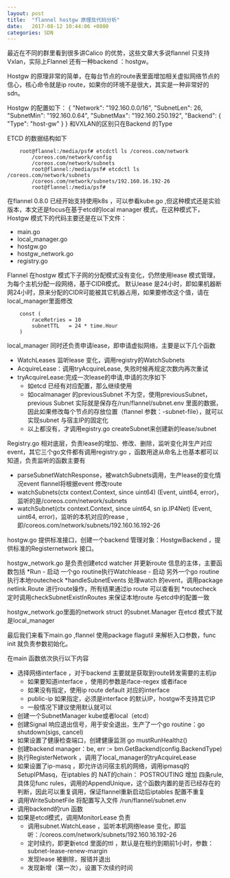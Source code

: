 ```yaml
---
layout: post
title:  "flannel hostgw 原理及代码分析"
date:   2017-08-12 10:44:06 +0800
categories: SDN
---
```


最近在不同的群里看到很多讲Calico 的优势，这些文章大多说flannel 只支持Vxlan，实际上Flannel 还有一种backend ：hostgw。

Hostgw 的原理非常的简单，在每台节点的route表里面增加相关虚拟网络节点的信心，核心命令就是ip route，如果你的环境不是很大，其实是一种非常好的sdn。

Hostgw 的配置如下：
        {
        "Network": "192.160.0.0/16",
        "SubnetLen": 26,
        "SubnetMin": "192.160.0.64",
        "SubnetMax": "192.160.250.192",
        "Backend": 
          {
            "Type": "host-gw"
          }
        }
和VXLAN的区别只在Backend 的Type

ETCD 的数据结构如下
           
        root@flannel:/media/psf# etcdctl ls /coreos.com/network
            /coreos.com/network/config
            /coreos.com/network/subnets
            root@flannel:/media/psf# etcdctl ls /coreos.com/network/subnets
            /coreos.com/network/subnets/192.160.16.192-26
            root@flannel:/media/psf# 

在flannel 0.8.0 已经开始支持使用k8s ，可以参看kube.go ,但这种模式还是实验版本，本文还是focus在基于etcd的local manager 模式，在这种模式下，Hostgw 模式下的代码主要还是在以下文件：
* main.go 
* local_manager.go
* hostgw.go
* hostgw_network.go
* registry.go


Flannel 在hostgw 模式下子网的分配模式没有变化，仍然使用lease 模式管理，为每个主机分配一段网络，基于CIDR模式。 默认lease 是24小时，即如果机器断网24小时，原来分配的CIDR可能被其它机器占用，如果要修改这个值，请在local_manager里面修改

        const (
            raceRetries = 10
            subnetTTL   = 24 * time.Hour
        )


local_manager 同时还负责申请lease，即申请虚拟网络，主要是以下几个函数
* WatchLeases 监听lease 变化，调用registry的WatchSubnets
* AcquireLease：调用tryAcquireLease, 失败时候再规定次数内再次重试
* tryAcquireLease:完成一次lease的申请,申请的次序如下
    -  如etcd 已经有对应配置，那么继续使用
    -  如ocalmanager 的previousSubnet 不为空，使用previousSubnet，previous Subnet  实际就是保存在/run/flannel/subnet.env 里面的数据，因此如果修改每个节点的存放位置（flannel 参数：-subnet-file），就可以实现subnet 与宿主IP的固定化
    -  以上都没有，才调用egistry.go createSubnet来创建新的lease/subnet

Registry.go 相对底层，负责lease的增加、修改、删除，监听变化并生产对应event，其它三个go文件都有调用registry.go ，函数用途从命名上也基本都可以知道，负责监听的函数主要有
* parseSubnetWatchResponse，被watchSubnets调用，生产lease的变化情况event flannel将根据event 修改route
* watchSubnets(ctx context.Context, since uint64) (Event, uint64, error)，监听的是/coreos.com/network/subnets
* watchSubnet(ctx context.Context, since uint64, sn ip.IP4Net) (Event, uint64, error)，监听的本机对应的rease ,即/coreos.com/network/subnets/192.160.16.192-26

hostgw.go 提供标准接口，创建一个backend 管理对象：HostgwBackend ，提供标准的Registernetwork 接口。

hostgw_network.go 是负责创建etcd watcher 并更新route 信息的主体，主要函数包括
*Run 
    - 启动 一个go routine执行Watchlease 
    - 启动 另外一个go routine 执行本地routecheck
*handleSubnetEvents 处理watch 的event，调用package netlink.Route 进行route操作，所有结果通过ip route 可以查看到
*routecheck 定时调用checkSubnetExistInRoutes 来保证本地route 与etcd中的配置一致

hostgw_network.go里面的network struct 的subnet.Manager 在etcd 模式下就是local_manager

最后我们来看下main.go ,flannel 使用package flagutil 来解析入口参数，func init 就负责参数初始化。

在main 函数依次执行以下内容
* 选择网络interface ，对于backend 主要就是获取到route转发需要的主机ip
    - 如果要知道interface ，使用的参数是iface-regex 或者iface
    - 如果没有指定，使用ip route default 对应的interface
    - public-ip 如果指定，必须是interface 的默认IP，hostgw不支持其它IP
    - 一般情况下建议使用默认就可以
* 创建一个SubnetManager kube或者local（etcd）
* 创建Signal 响应退出信号，用于安全退出，生产了一个go routine：go shutdown(sigs, cancel)
* 如果设置了健康检查端口，创建健康监测   go mustRunHealthz()
* 创建backend manager：be, err := bm.GetBackend(config.BackendType)
* 执行RegisterNetwork ，调用了local_manager的tryAcquireLease
* 如果设置了ip-masq ，即允许访问宿主机的网络，调用ipmasq的SetupIPMasq，在iptables 的 NAT的chain： POSTROUTING 增加 四条rule, 具体见func rules，调用的AppendUnique，这个函数内置的是否已经存在的判断，因此可以重复调用，保证flannel重新启动后iptables 配置不重复
* 调用WriteSubnetFile 将配置写入文件 /run/flannel/subnet.env 
* 调用backend的run 函数
* 如果是etcd模式，调用MonitorLease 负责
    - 调用subnet.WatchLease ，监听本机网络lease 变化，即监听：/coreos.com/network/subnets/192.160.16.192-26
    - 定时续约，即更新etcd 里面的ttl ，默认是在租约到期前1小时，参数：subnet-lease-renew-margin
    - 发现lease 被删除，报错并退出
    - 发现新增（第一次），设置下次续约时间





